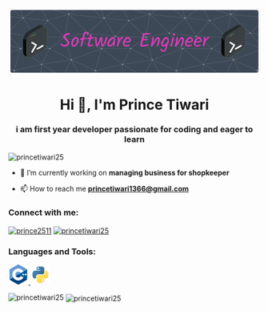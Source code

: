 
![logo](https://github.com/PrinceTiwari25/PrinceTiwari25/blob/main/github-header-image%20(1).png)


<h1 align="center">Hi 👋, I'm Prince Tiwari</h1>
<h3 align="center">i am first year developer passionate for coding and eager to learn</h3>

<p align="left"> <img src="https://komarev.com/ghpvc/?username=princetiwari25&label=Profile%20views&color=0e75b6&style=flat" alt="princetiwari25" /> </p>

- 🔭 I’m currently working on **managing business for shopkeeper**

- 📫 How to reach me **princetiwari1366@gmail.com**

<h3 align="left">Connect with me:</h3>
<p align="left">
<a href="https://linkedin.com/in/prince2511" target="blank"><img align="center" src="https://raw.githubusercontent.com/rahuldkjain/github-profile-readme-generator/master/src/images/icons/Social/linked-in-alt.svg" alt="prince2511" height="30" width="40" /></a>
<a href="https://kaggle.com/princetiwari25" target="blank"><img align="center" src="https://raw.githubusercontent.com/rahuldkjain/github-profile-readme-generator/master/src/images/icons/Social/kaggle.svg" alt="princetiwari25" height="30" width="40" /></a>
</p
  <img align="right" alt="coding" width=300 boder-radius=10 src="![tenor](https://github.com/user-attachments/assets/391d22cf-8d6e-4042-8a5a-b2c1b0f15dab)">

<h3 align="left">Languages and Tools:</h3>
<p align="left"> <a href="https://www.w3schools.com/cpp/" target="_blank" rel="noreferrer"> <img src="https://raw.githubusercontent.com/devicons/devicon/master/icons/cplusplus/cplusplus-original.svg" alt="cplusplus" width="40" height="40"/> </a> <a href="https://www.python.org" target="_blank" rel="noreferrer"> <img src="https://raw.githubusercontent.com/devicons/devicon/master/icons/python/python-original.svg" alt="python" width="40" height="40"/> </a> </p>

<p><img align="left" src="https://github-readme-stats.vercel.app/api/top-langs?username=princetiwari25&show_icons=true&locale=en&layout=compact" alt="princetiwari25" /></p>

<p>&nbsp;<img align="center" src="https://github-readme-stats.vercel.app/api?username=princetiwari25&show_icons=true&locale=en" alt="princetiwari25" /></p>
